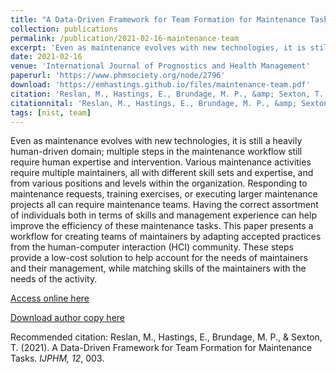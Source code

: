 ```yaml
---
title: "A Data-Driven Framework for Team Formation for Maintenance Tasks"
collection: publications
permalink: /publication/2021-02-16-maintenance-team
excerpt: 'Even as maintenance evolves with new technologies, it is still a heavily human-driven domain; multiple steps in the maintenance workflow still require human expertise and intervention. Various maintenance activities require multiple maintainers, all with different skill sets and expertise, and from various positions and levels within the organization. Responding to maintenance requests, training exercises, or executing larger maintenance projects all can require maintenance teams. Having the correct assortment of individuals both in terms of skills and management experience can help improve the efficiency of these maintenance tasks. This paper presents a workflow for creating teams of maintainers by adapting accepted practices from the human-computer interaction (HCI) community. These steps provide a low-cost solution to help account for the needs of maintainers and their management, while matching skills of the maintainers with the needs of the activity.'
date: 2021-02-16
venue: 'International Journal of Prognostics and Health Management'
paperurl: 'https://www.phmsociety.org/node/2796'
download: 'https://emhastings.github.io/files/maintenance-team.pdf'
citation: 'Reslan, M., Hastings, E., Brundage, M. P., &amp; Sexton, T. (2021). A Data-Driven Framework for Team Formation for Maintenance Tasks. *IJPHM, 12*, 003.'
citationnital: 'Reslan, M., Hastings, E., Brundage, M. P., &amp; Sexton, T. (2021). A Data-Driven Framework for Team Formation for Maintenance Tasks. IJPHM, 12, 003.'
tags: [nist, team]
---
```


Even as maintenance evolves with new technologies, it is still a heavily human-driven domain; multiple steps in the maintenance workflow still require human expertise and intervention. Various maintenance activities require multiple maintainers, all with different skill sets and expertise, and from various positions and levels within the organization. Responding to maintenance requests, training exercises, or executing larger maintenance projects all can require maintenance teams. Having the correct assortment of individuals both in terms of skills and management experience can help improve the efficiency of these maintenance tasks. This paper presents a workflow for creating teams of maintainers by adapting accepted practices from the human-computer interaction (HCI) community. These steps provide a low-cost solution to help account for the needs of maintainers and their management, while matching skills of the maintainers with the needs of the activity.

[Access online here](https://www.phmsociety.org/node/2796)

[Download author copy here](https://emhastings.github.io/files/maintenance-team.pdf)

Recommended citation: Reslan, M., Hastings, E., Brundage, M. P., & Sexton, T. (2021). A Data-Driven Framework for Team Formation for Maintenance Tasks. *IJPHM, 12*, 003.